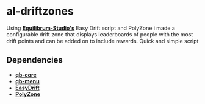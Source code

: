 # al-driftzones

Using <a href="https://github.com/Equilibrium-Studio">**Equilibrum-Studio's**</a> Easy Drift script and PolyZone i made a configurable drift zone that displays leaderboards of people with the most drift points and can be added on to include rewards. Quick and simple script


## Dependencies
- <a href="https://github.com/qbcore-framework/qb-core">**qb-core**</a>
- <a href="https://github.com/qbcore-framework/qb-menu">**qb-menu**</a> 
- <a href="https://github.com/Equilibrium-Studio/EasyDrift">**EasyDrift**</a>
- <a href="https://github.com/mkafrin/PolyZone">**PolyZone**</a>

